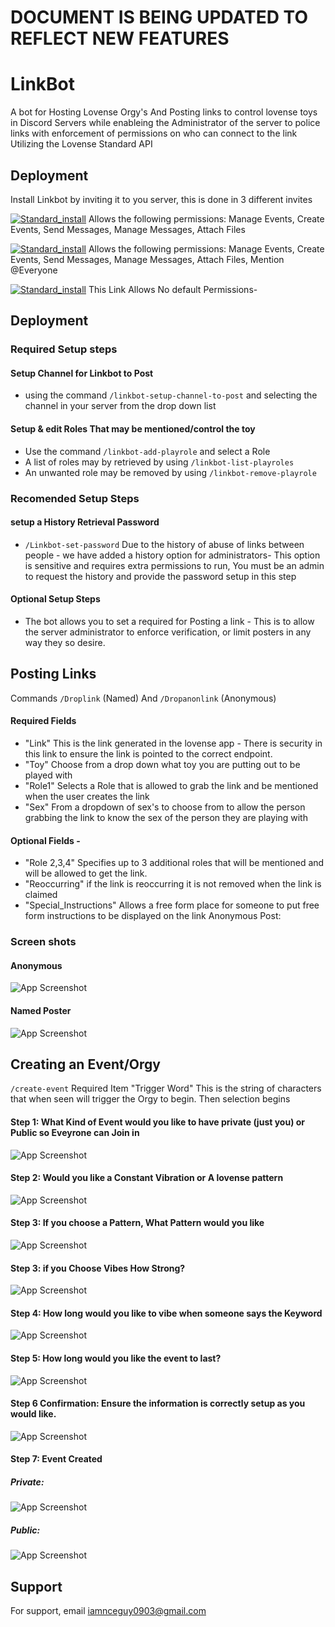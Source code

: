 # DOCUMENT IS BEING UPDATED TO REFLECT NEW FEATURES
# LinkBot

A bot for Hosting Lovense Orgy's And Posting links to control lovense toys in Discord Servers while enableing the Administrator of the server to police links with enforcement of permissions on who can connect to the link Utilizing the Lovense Standard API



## Deployment


 Install Linkbot by inviting it to you server, this is done in 3 different invites
 
[![Standard_install](https://img.shields.io/badge/Link_Bot-Standard_Install-8A2BE2)](https://discord.com/api/oauth2/authorize?client_id=1180169543130300557&permissions=17600776022016&scope=bot)
       Allows the following permissions: Manage Events, Create Events, Send Messages, Manage Messages, Attach Files

[![Standard_install](https://img.shields.io/badge/Link_Bot-Add_Mention_@everyone-8A2BE2)](https://discord.com/api/oauth2/authorize?client_id=1180169543130300557&permissions=17600776153088&scope=bot)
       Allows the following permissions: Manage Events, Create Events, Send Messages, Manage Messages, Attach Files, Mention @Everyone

[![Standard_install](https://img.shields.io/badge/Link_Bot-No_Permission_Install-8A2BE2)](https://discord.com/api/oauth2/authorize?client_id=1180169543130300557&permissions=0&scope=bot)
          This Link Allows No default Permissions- 

    
## Deployment

### Required Setup steps
#### Setup Channel for Linkbot to Post
 - using the command ```/linkbot-setup-channel-to-post``` and selecting the channel in your server from the drop down list

#### Setup & edit Roles That may be mentioned/control the toy
- Use the command ```/linkbot-add-playrole``` and select a Role
- A list of roles may by retrieved by using ```/linkbot-list-playroles```
- An unwanted role may be removed by using ```/linkbot-remove-playrole```

### Recomended Setup Steps
#### setup a History Retrieval Password  
- ```/Linkbot-set-password```
                Due to the history of abuse of links between people - we have added a history option for administrators- This option is sensitive and requires extra permissions to run, You must be an admin to request the history and provide the password setup in this step
#### Optional Setup Steps
- The bot allows you to set a required for Posting a link - This is to allow the server administrator to enforce verification, or limit posters in any way they so desire.
                         

    
## Posting Links

Commands ```/Droplink``` (Named)  And ```/Dropanonlink``` (Anonymous)
#### Required Fields 
- "Link" This is the link generated in the lovense app - There is security in this link to ensure the link is pointed to the correct endpoint.
- "Toy" Choose from a drop down what toy you are putting out to be played with
- "Role1" Selects a Role that is allowed to grab the link and be mentioned when the user creates the link
- "Sex" From a dropdown of sex's to choose from to allow the person grabbing the link to know the sex of the person they are playing with
#### Optional Fields -
- "Role 2,3,4" Specifies up to 3 additional roles that will be mentioned and will be allowed to get the link.
- "Reoccurring" if the link is reoccurring it is not removed when the link is claimed
- "Special_Instructions"  Allows a free form place for someone to put free form instructions to be displayed on the link
Anonymous Post:

### Screen shots
#### Anonymous

![App Screenshot](https://github.com/MrNiceGuy0903/linkBot/blob/main/Images/Anonymous-Post.jpg)

#### Named Poster

![App Screenshot](https://github.com/MrNiceGuy0903/linkBot/blob/main/Images/Named-Post.jpg)
## Creating an Event/Orgy

```/create-event```
Required Item "Trigger Word"
 This is the string of characters that when seen will trigger the Orgy to begin.  Then selection begins


#### Step 1: What Kind of Event would you like to have private (just you) or Public so Eveyrone can Join in

![App Screenshot](https://github.com/MrNiceGuy0903/linkBot/blob/main/Images/Start.jpg)

#### Step 2: Would you like a Constant Vibration or A lovense pattern

![App Screenshot](https://github.com/MrNiceGuy0903/linkBot/blob/main/Images/Pattern-Vibe.jpg)

#### Step 3: If you choose a Pattern, What Pattern would you like

![App Screenshot](https://github.com/MrNiceGuy0903/linkBot/blob/main/Images/Choose-Pattern.jpg)


#### Step 3: if you Choose Vibes How Strong?

![App Screenshot](https://github.com/MrNiceGuy0903/linkBot/blob/main/Images/vibes.jpg)

#### Step 4: How long would you like to vibe when someone says the Keyword

![App Screenshot](https://github.com/MrNiceGuy0903/linkBot/blob/main/Images/Pattern-Runtime.jpg)

#### Step 5: How long would you like the event to last?

![App Screenshot](https://github.com/MrNiceGuy0903/linkBot/blob/main/Images/Runtime.jpg)

#### Step 6 Confirmation: Ensure the information is correctly setup as you would like.

![App Screenshot](https://github.com/MrNiceGuy0903/linkBot/blob/main/Images/Private-Confirmation.jpg)

#### Step 7: Event Created
##### Private:
![App Screenshot](https://github.com/MrNiceGuy0903/linkBot/blob/main/Images/Private-Event.jpg)
##### Public:
![App Screenshot](https://github.com/MrNiceGuy0903/linkBot/blob/main/Images/Public-Event.jpg)
## Support

For support, email iamnceguy0903@gmail.com



